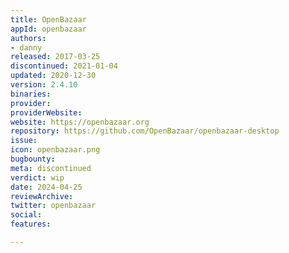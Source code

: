 ```yaml
---
title: OpenBazaar
appId: openbazaar
authors:
- danny
released: 2017-03-25
discontinued: 2021-01-04
updated: 2020-12-30
version: 2.4.10
binaries: 
provider: 
providerWebsite: 
website: https://openbazaar.org
repository: https://github.com/OpenBazaar/openbazaar-desktop
issue: 
icon: openbazaar.png
bugbounty: 
meta: discontinued
verdict: wip
date: 2024-04-25
reviewArchive: 
twitter: openbazaar
social: 
features: 

---
```


